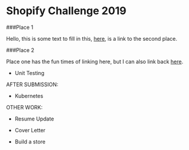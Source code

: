 # Shopify Challenge 2019

###Place 1

Hello, this is some text to fill in this, [here](#place-2), is a link to the second place.

###Place 2

Place one has the fun times of linking here, but I can also link back [here](#place-1).




















- Unit Testing

AFTER SUBMISSION:
- Kubernetes

OTHER WORK:

- Resume Update

- Cover Letter

- Build a store
